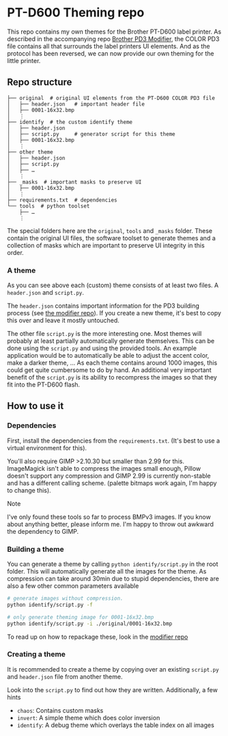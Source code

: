 # PT-D600 Theming repo

This repo contains my own themes for the Brother PT-D600 label printer.
As described in the accompanying repo [Brother PD3 Modifier][1], the COLOR PD3 file
contains all that surrounds the label printers UI elements. And as the protocol has
been reversed, we can now provide our own theming for the little printer.

## Repo structure

```
├── original  # original UI elements from the PT-D600 COLOR PD3 file
│   ├── header.json   # important header file
│   ├── 0001-16x32.bmp
│   ⋮ 
├── identify  # the custom identify theme
│   ├── header.json  
│   ├── script.py     # generator script for this theme
│   ├── 0001-16x32.bmp
│   ⋮
├── other theme
│   ├── header.json
│   ├── script.py
│   ├── …
│   ⋮
├── _masks  # important masks to preserve UI
│   ├── 0001-16x32.bmp
│   ⋮ 
├── requirements.txt  # dependencies
└── tools  # python toolset
    ├── …
    ⋮
```

The special folders here are the `original`, `tools` and `_masks` folder. These
contain the original UI files, the software toolset to generate themes and a
collection of masks which are important to preserve UI integrity in this order.

### A theme

As you can see above each (custom) theme consists of at least two files. A
`header.json` and `script.py`. 

The `header.json` contains important information for the PD3 building process (see
[the modifier repo][1]). If you create a new theme, it's best to copy this over and
leave it mostly untouched.

The other file `script.py` is the more interesting one. Most themes will probably at
least partially automatically generate themselves. This can be done using the
`script.py` and using the provided tools. An example application would be to
automatically be able to adjust the accent color, make a darker theme, … As each
theme contains around 1000 images, this could get quite cumbersome to do by hand.
An additional very important benefit of the `script.py` is its ability to recompress
the images so that they fit into the PT-D600 flash.

## How to use it

### Dependencies

First, install the dependencies from the `requirements.txt`. (It's best to
use a virtual environment for this).

You'll also require GIMP >2.10.30 but smaller than 2.99 for this. ImageMagick isn't
able to compress the images small enough, Pillow doesn't support any compression and
GIMP 2.99 is currently non-stable and has a different calling scheme. (palette
bitmaps work again, I'm happy to change this).

> [!NOTE]
> I've only found these tools so far to process BMPv3 images. If you know
> about anything better, please inform me. I'm happy to throw out awkward the
> dependency to GIMP.

### Building a theme

You can generate a theme by calling `python identify/script.py` in the root folder.
This will automatically generate all the images for the theme. As compression can
take around 30min due to stupid dependencies, there are also a few other common
parameters available

```bash
# generate images without compression. 
python identify/script.py -f

# only generate theming image for 0001-16x32.bmp
python identify/script.py -i ./original/0001-16x32.bmp
```

To read up on how to repackage these, look in the [modifier repo][1]


### Creating a theme

It is recommended to create a theme by copying over an existing `script.py` and
`header.json` file from another theme.

Look into the `script.py` to find out how they are written. Additionally, a few hints

- `chaos`: Contains custom masks
- `invert`: A simple theme which does color inversion
- `identify`: A debug theme which overlays the table index on all images


[1]: https://github.com/tyalie/brother-pd3-modifier
